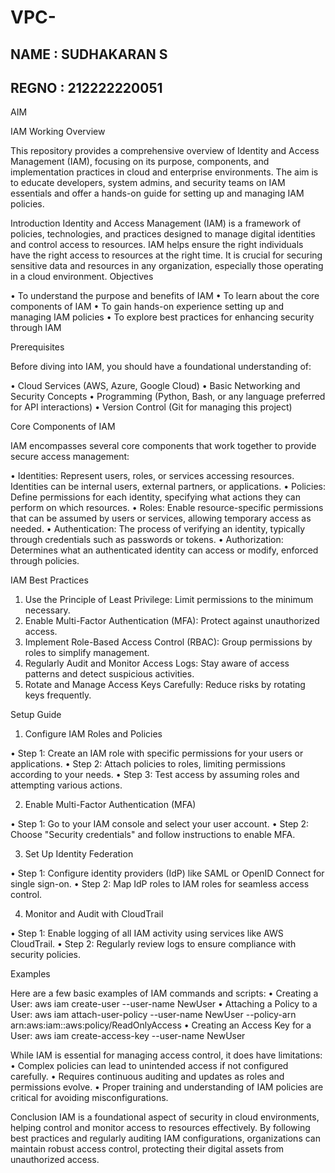 # VPC-

## NAME : SUDHAKARAN S
## REGNO : 212222220051

AIM

IAM Working Overview

This repository provides a comprehensive overview of Identity and Access Management (IAM), focusing on its purpose, components, and implementation practices in cloud and enterprise environments. The aim is to educate developers, system admins, and security teams on IAM essentials and offer a hands-on guide for setting up and managing IAM policies.

Introduction
Identity and Access Management (IAM) is a framework of policies, technologies, and practices designed to manage digital identities and control access to resources. IAM helps ensure the right individuals have the right access to resources at the right time. It is crucial for securing sensitive data and resources in any organization, especially those operating in a cloud environment.
Objectives

•	To understand the purpose and benefits of IAM
•	To learn about the core components of IAM
•	To gain hands-on experience setting up and managing IAM policies
•	To explore best practices for enhancing security through IAM

Prerequisites

Before diving into IAM, you should have a foundational understanding of:

•	Cloud Services (AWS, Azure, Google Cloud)
•	Basic Networking and Security Concepts
•	Programming (Python, Bash, or any language preferred for API interactions)
•	Version Control (Git for managing this project)

Core Components of IAM

IAM encompasses several core components that work together to provide secure access management:

•	Identities: Represent users, roles, or services accessing resources. Identities can be internal users, external partners, or applications.
•	Policies: Define permissions for each identity, specifying what actions they can perform on which resources.
•	Roles: Enable resource-specific permissions that can be assumed by users or services, allowing temporary access as needed.
•	Authentication: The process of verifying an identity, typically through credentials such as passwords or tokens.
•	Authorization: Determines what an authenticated identity can access or modify, enforced through policies.

IAM Best Practices

1.	Use the Principle of Least Privilege: Limit permissions to the minimum necessary.
2.	Enable Multi-Factor Authentication (MFA): Protect against unauthorized access.
3.	Implement Role-Based Access Control (RBAC): Group permissions by roles to simplify management.
4.	Regularly Audit and Monitor Access Logs: Stay aware of access patterns and detect suspicious activities.
5.	Rotate and Manage Access Keys Carefully: Reduce risks by rotating keys frequently.

Setup Guide

1.	Configure IAM Roles and Policies

•	Step 1: Create an IAM role with specific permissions for your users or applications.
•	Step 2: Attach policies to roles, limiting permissions according to your needs.
•	Step 3: Test access by assuming roles and attempting various actions.

2.	Enable Multi-Factor Authentication (MFA)

•	Step 1: Go to your IAM console and select your user account.
•	Step 2: Choose "Security credentials" and follow instructions to enable MFA.

3.	Set Up Identity Federation

•	Step 1: Configure identity providers (IdP) like SAML or OpenID Connect for single sign-on.
•	Step 2: Map IdP roles to IAM roles for seamless access control.

4.	Monitor and Audit with CloudTrail

•	Step 1: Enable logging of all IAM activity using services like AWS CloudTrail.
•	Step 2: Regularly review logs to ensure compliance with security policies.

Examples

Here are a few basic examples of IAM commands and scripts:
•	Creating a User:
aws iam create-user --user-name NewUser
•	Attaching a Policy to a User:
aws iam attach-user-policy --user-name NewUser --policy-arn arn:aws:iam::aws:policy/ReadOnlyAccess
•	Creating an Access Key for a User:
aws iam create-access-key --user-name NewUser






While IAM is essential for managing access control, it does have limitations:
•	Complex policies can lead to unintended access if not configured carefully.
•	Requires continuous auditing and updates as roles and permissions evolve.
•	Proper training and understanding of IAM policies are critical for avoiding misconfigurations.


Conclusion
IAM is a foundational aspect of security in cloud environments, helping control and monitor access to resources effectively. By following best practices and regularly auditing IAM configurations, organizations can maintain robust access control, protecting their digital assets from unauthorized access.






